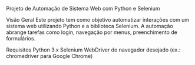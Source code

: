 Projeto de Automação de Sistema Web com Python e Selenium

Visão Geral
Este projeto tem como objetivo automatizar interações com um sistema web utilizando Python e a biblioteca Selenium. 
A automação abrange tarefas como login, navegação por menus, preenchimento de formulários.

Requisitos
Python 3.x
Selenium
WebDriver do navegador desejado (ex.: chromedriver para Google Chrome)
